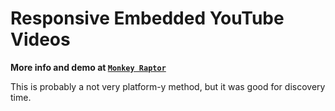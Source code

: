 # Responsive Embedded YouTube Videos

**More info and demo at [`Monkey Raptor`](http://monkeyraptor.johanpaul.net/2015/05/demo-multiple-responsive-youtube.html)**

This is probably a not very platform-y method, but it was good for discovery time.
